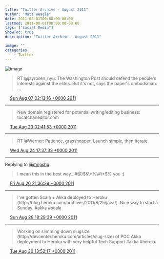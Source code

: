 ```yaml
---
title: "Twitter Archive - August 2011"
author: "Matt Weagle"
date: 2011-08-01T00:00:00-08:00
lastmod: 2011-08-01T00:00:00-08:00
tags: ["Social Media"]
ShowToc: true
description: "Twitter Archive - August 2011"

image: ""
categories: 
    - Twitter
---
```

![image](/sadtwitterbird3.jpg)

> RT @jayrosen\_nyu: The Washington Post should defend the people's interests against the elites\. But it's not, says the paper's ombudsman\. \.\.\.

<img src="./media/tweet.ico" width="12" /> [Sun Aug 07 02:13:16 +0000 2011](https://twitter.com/mweagle/status/100026691497369600)

----

> New domain registered for potential writing/editing business: tocatchaneditor\.com

<img src="./media/tweet.ico" width="12" /> [Tue Aug 23 02:41:53 +0000 2011](https://twitter.com/mweagle/status/105832098417483777)

----

> RT @Werner: Patience, grasshopper\. Launch simple, then iterate\.

<img src="./media/tweet.ico" width="12" /> [Wed Aug 24 17:37:33 +0000 2011](https://twitter.com/mweagle/status/106419890453364736)

----

Replying to [@mrjoshg](https://twitter.com/mrjoshg/status/107203663688245248)

> I mean this in the best way\.\.\.\#@\)$&\*%\#\*$% you :\)

<img src="./media/tweet.ico" width="12" /> [Fri Aug 26 21:36:29 +0000 2011](https://twitter.com/mweagle/status/107204794652954626)

----

> I've gotten Scala \+ Akka deployed to Heroku \(http://blog\.heroku\.com/archives/2011/8/25/java/\)\.  Nice way to start a Sunday\.  \#akka \#scala

<img src="./media/tweet.ico" width="12" /> [Sun Aug 28 18:29:39 +0000 2011](https://twitter.com/mweagle/status/107882551795924992)

----

> Working on slimming down slugsize \(http://devcenter\.heroku\.com/articles/slug\-size\) of POC Akka deployment to Heroku with very helpful Tech Support \#akka \#heroku

<img src="./media/tweet.ico" width="12" /> [Tue Aug 30 13:52:17 +0000 2011](https://twitter.com/mweagle/status/108537527685750784)